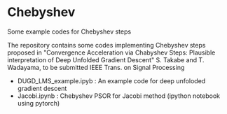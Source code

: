 # Chebyshev
Some example codes for  Chebyshev steps 

The repository contains some codes implementing Chebyshev steps proposed in
"Convergence Acceleration via Chabyshev Steps: Plausible interpretation of Deep Unfolded Gradient Descent"
S. Takabe and T. Wadayama, to be submitted IEEE Trans. on Signal Processing 

* DUGD_LMS_example.ipyb : An example code for deep unfoloded gradient descent 
* Jacobi.ipynb : Chebyshev PSOR for Jacobi method (ipython notebook using pytorch)


